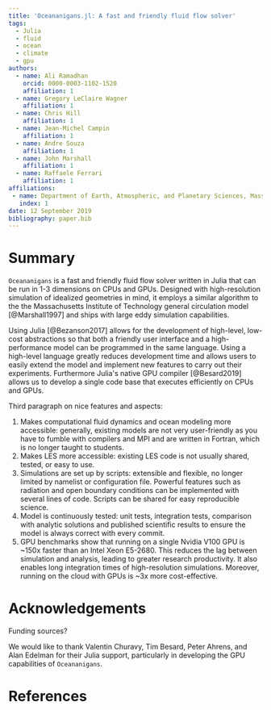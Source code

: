 ```yaml
---
title: 'Oceananigans.jl: A fast and friendly fluid flow solver'
tags:
  - Julia
  - fluid
  - ocean
  - climate
  - gpu
authors:
  - name: Ali Ramadhan
    orcid: 0000-0003-1102-1520
    affiliation: 1
  - name: Gregory LeClaire Wagner
    affiliation: 1
  - name: Chris Hill
    affiliation: 1
  - name: Jean-Michel Campin
    affiliation: 1
  - name: Andre Souza
    affiliation: 1
  - name: John Marshall
    affiliation: 1
  - name: Raffaele Ferrari
    affiliation: 1
affiliations:
 - name: Department of Earth, Atmospheric, and Planetary Sciences, Massachusetts Institute of Technology
   index: 1
date: 12 September 2019
bibliography: paper.bib
---
```


# Summary

``Oceananigans`` is a fast and friendly fluid flow solver written in Julia that
can be run in 1-3 dimensions on CPUs and GPUs. Designed with high-resolution
simulation of idealized geometries in mind, it employs a similar algorithm to
the the Massachusetts Institute of Technology general circulation model
[@Marshall1997] and ships with large eddy simulation capabilities.

Using Julia [@Bezanson2017] allows for the development of high-level,
low-cost abstractions so that both a friendly user interface and a
high-performance model can be programmed in the same language. Using a
high-level language greatly reduces development time and allows users to easily
extend the model and implement new features to carry out their experiments.
Furthermore Julia's native GPU compiler [@Besard2019] allows us to develop a
single code base that executes efficiently on CPUs and GPUs.

Third paragraph on nice features and aspects:
1. Makes computational fluid dynamics and ocean modeling more accessible:
   generally, existing models are not very user-friendly as you have to fumble
   with compilers and MPI and are written in Fortran, which is no longer
   taught to students.
2. Makes LES more accessible: existing LES code is not usually shared,
   tested, or easy to use.
3. Simulations are set up by scripts: extensible and flexible, no longer
   limited by namelist or configuration file. Powerful features such as
   radiation and open boundary conditions can be implemented with several
   lines of code. Scripts can be shared for easy reproducible science.
4. Model is continuously tested: unit tests, integration tests, comparison
   with analytic solutions and published scientific results to ensure the
   model is always correct with every commit.
5. GPU benchmarks show that running on a single Nvidia V100 GPU is ~150x
   faster than an Intel Xeon E5-2680. This reduces the lag between
   simulation and analysis, leading to greater research productivity.
   It also enables long integration times of high-resolution simulations.
   Moreover, running on the cloud with GPUs is ~3x more cost-effective.

# Acknowledgements

Funding sources?

We would like to thank Valentin Churavy, Tim Besard, Peter Ahrens, and Alan
Edelman for their Julia support, particularly in developing the GPU capabilities
of ``Oceananigans``.

# References

